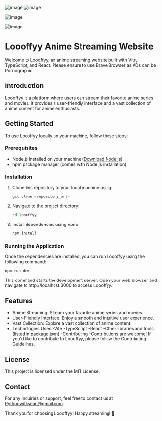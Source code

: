 ![image](https://github.com/Pythonwithsean/Loooffyy-Anime-Streaming-Website/assets/107402787/e3813e86-116d-4ee7-8670-43b9e95e2e1c)
![image](https://github.com/Pythonwithsean/Loooffyy-Anime-Streaming-Website/assets/107402787/42e75615-456f-4086-abe4-9427e6cd6e50)

![image](https://github.com/Pythonwithsean/Loooffyy-Anime-Streaming-Website/assets/107402787/e0387606-fd2a-4630-ae81-4121a5c52139)

![image](https://github.com/Pythonwithsean/Loooffyy-Anime-Streaming-Website/assets/107402787/f5e5b026-4d1c-47da-9860-e5ab5367499e)



# Loooffyy Anime Streaming Website

Welcome to Loooffyy, an anime streaming website built with Vite, TypeScript, and React. Please ensure to use Brave Browser as ADs can be Pornographic

## Introduction

Loooffyy is a platform where users can stream their favorite anime series and movies. It provides a user-friendly interface and a vast collection of anime content for anime enthusiasts.

## Getting Started

To use Loooffyy locally on your machine, follow these steps:

### Prerequisites

- Node.js installed on your machine ([Download Node.js](https://nodejs.org/))
- npm package manager (comes with Node.js installation)

### Installation

1. Clone this repository to your local machine using:

    ```bash
    git clone <repository_url>
    ```

2. Navigate to the project directory:

    ```bash
    cd loooffyy
    ```

3. Install dependencies using npm:

    ```bash
    npm install
    ```

### Running the Application

Once the dependencies are installed, you can run Loooffyy using the following command:

```bash
npm run dev
```

This command starts the development server. Open your web browser and navigate to http://localhost:3000 to access Loooffyy.

## Features

- Anime Streaming: Stream your favorite anime series and movies.
- User-Friendly Interface: Enjoy a smooth and intuitive user experience.
- Vast Collection: Explore a vast collection of anime content.
- Technologies Used
-Vite
-TypeScript
-React
-Other libraries and tools (listed in package.json)
-Contributing
-Contributions are welcome! If you'd like to contribute to Loooffyy, please follow the Contributing Guidelines.

## License
This project is licensed under the MIT License.

## Contact
For any inquiries or support, feel free to contact us at Pythonwithsean@gmail.com.

Thank you for choosing Loooffyy! Happy streaming! 🎉
